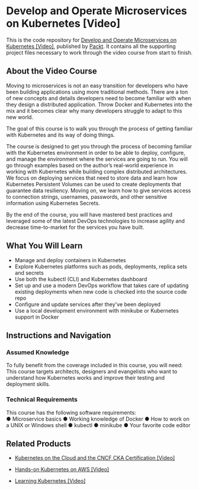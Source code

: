 # Develop and Operate Microservices on Kubernetes [Video]
This is the code repository for [Develop and Operate Microservices on Kubernetes [Video]](https://www.packtpub.com/virtualization-and-cloud/develop-and-operate-microservices-kubernetes-video?utm_source=github&utm_medium=repository&utm_campaign=9781789135206), published by [Packt](https://www.packtpub.com/?utm_source=github). It contains all the supporting project files necessary to work through the video course from start to finish.
## About the Video Course
Moving to microservices is not an easy transition for developers who have been building applications using more traditional methods. There are a ton of new concepts and details developers need to become familiar with when they design a distributed application. Throw Docker and Kubernetes into the mix and it becomes clear why many developers struggle to adapt to this new world.

The goal of this course is to walk you through the process of getting familiar with Kubernetes and its way of doing things.

The course is designed to get you through the process of becoming familiar with the Kubernetes environment in order to be able to deploy, configure, and manage the environment where the services are going to run. You will go through examples based on the author’s real-world experience in working with Kubernetes while building complex distributed architectures. We focus on deploying services that need to store data and learn how Kubernetes Persistent Volumes can be used to create deployments that guarantee data resiliency. Moving on, we learn how to give services access to connection strings, usernames, passwords, and other sensitive information using Kubernetes Secrets.

By the end of the course, you will have mastered best practices and leveraged some of the latest DevOps technologies to increase agility and decrease time-to-market for the services you have built.

<H2>What You Will Learn</H2>
<DIV class=book-info-will-learn-text>
<UL>
<LI>Manage and deploy containers in Kubernetes&nbsp; 
<LI>Explore Kubernetes platforms such as pods, deployments, replica sets and secrets 
<LI>Use both the kubectl (CLI) and Kubernetes dashboard 
<LI>Set up and use a modern DevOps workflow that takes care of updating existing deployments when new code is checked into the source code repo 
<LI>Configure and update services after they've been deployed 
<LI>Use a local development environment with minikube or Kubernetes support in Docker </LI></UL></DIV>

## Instructions and Navigation
### Assumed Knowledge
To fully benefit from the coverage included in this course, you will need:<br/>
This course targets architects, designers and evangelists who want to understand how Kubernetes works and improve their testing and deployment skills.
### Technical Requirements
This course has the following software requirements:<br/>
● Microservice basics
● Working knowledge of Docker
● How to work on a UNIX or Windows shell
● kubectl
● minikube
● Your favorite code editor


## Related Products
* [Kubernetes on the Cloud and the CNCF CKA Certification [Video]](https://www.packtpub.com/networking-and-servers/kubernetes-cloud-and-cncf-cka-certification-video?utm_source=github&utm_medium=repository&utm_campaign=9781789531565)

* [Hands-on Kubernetes on AWS [Video]](https://www.packtpub.com/virtualization-and-cloud/hands-kubernetes-aws-video?utm_source=github&utm_medium=repository&utm_campaign=9781789130003)

* [Learning Kubernetes [Video]](https://www.packtpub.com/virtualization-and-cloud/learning-kubernetes-video?utm_source=github&utm_medium=repository&utm_campaign=9781787126541)

